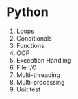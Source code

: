 # Python

1. Loops
2. Conditionals
3. Functions
4. OOP
5. Exception Handling
6. File I/O
7. Multi-threading
8. Multi-processing
9. Unit test

